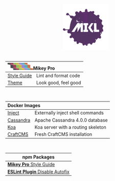 <!DOCTYPE html>
<div width="100%" align="center">
  <a href="https://github.com/chiefmikey">
    <img
      width="144"
      height="144"
      src="./images/mikl.png"
      alt="MIKL splash icon logo"
    />
  </a>
</div>

<br />

<table>
  <thead>
    <tr>
      <th align="left" colspan="2">
        <img
          src="./logos/mikey-pro-logo-iso.png"
          style="width: 80px"
        />Mikey Pro
      </th>
    </tr>
  </thead>
  <tbody>
    <tr>
      <td valign="center">
        <a href="https://mikey-pro.com/style-guide"> Style Guide </a>
      </td>
      <td valign="center">Lint and format code</td>
    </tr>
    <tr>
      <td valign="center">
        <a href="https://mikey-pro.com/theme"> Theme </a>
      </td>
      <td valign="center">Look good, feel good</td>
    </tr>
  </tbody>
</table>

<br />

<table>
  <thead>
    <tr>
      <th align="left" colspan="2">Docker Images</th>
    </tr>
  </thead>
  <tbody>
    <tr>
      <td valign="center">
        <a
          href="https://github.com/chiefmikey/docker-images/tree/main/alpine-inject"
          target="_blank"
          >Inject</a
        >
      </td>
      <td valign="center">Externally inject shell commands</td>
    </tr>
    <tr>
      <td valign="center">
        <a
          href="https://github.com/chiefmikey/docker-images/tree/main/cassandra"
          target="_blank"
          >Cassandra</a
        >
      </td>
      <td valign="center">Apache Cassandra 4.0.0 database</td>
    </tr>
    <tr>
      <td valign="center">
        <a
          href="https://github.com/chiefmikey/docker-images/tree/main/koa"
          target="_blank"
          >Koa</a
        >
      </td>
      <td valign="center">Koa server with a routing skeleton</td>
    </tr>
    <tr>
      <td valign="center">
        <a
          href="https://github.com/chiefmikey/docker-images/tree/main/craftcms"
          target="_blank"
          >CraftCMS</a
        >
      </td>
      <td valign="center">Fresh CraftCMS installation</td>
    </tr>
  </tbody>
</table>

<br />

<table>
  <thead>
    <tr>
      <th>npm Packages</th>
    </tr>
  </thead>
  <tbody>
    <tr>
      <td valign="center">
        <a href="https://github.com/mikey-pro/style-guide">
          <b>Mikey Pro</b>
          Style Guide
        </a>
      </td>
    </tr>
    <tr>
      <td valign="center">
        <a href="https://github.com/chiefmikey/eslint-plugin-disable-autofix">
          <b>ESLint Plugin</b>
          Disable Autofix
        </a>
      </td>
    </tr>
  </tbody>
</table>
